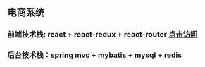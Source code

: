 ## 电商系统


### 前端技术栈: react + react-redux + react-router  [点击访问](https://kkfrank.github.io/admin-portal/build/index.html#/)
### 后台技术栈：spring mvc + mybatis + mysql + redis
